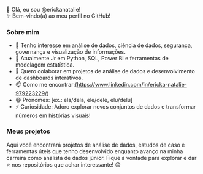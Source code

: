 👋 Olá, eu sou @erickanatalie!  
✨ Bem-vindo(a) ao meu perfil no GitHub!  


### Sobre mim  
- 👀 Tenho interesse em análise de dados, ciência de dados, segurança, governança e visualização de informações.  
- 🌱 Atualmente Jr em  Python, SQL, Power BI e ferramentas de modelagem estatística.  
- 💞️ Quero colaborar em projetos de análise de dados e desenvolvimento de dashboards interativos. 
- 📫 Como me encontrar:(https://www.linkedin.com/in/ericka-natalie-979223229/)
- 😄 Pronomes: [ex.: ela/dela, ele/dele, elu/delu]
- ⚡ Curiosidade: Adoro explorar novos conjuntos de dados e transformar números em histórias visuais!  


### Meus projetos  
Aqui você encontrará projetos de análise de dados, estudos de caso e ferramentas úteis que tenho desenvolvido enquanto avanço na minha carreira como analista de dados júnior. Fique à vontade para explorar e dar ⭐ nos repositórios que achar interessante! 😊
